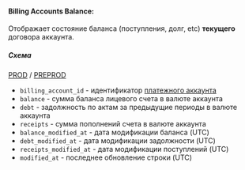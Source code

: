 #### Billing Accounts Balance:

Отображает состояние баланса (поступления, долг, etc) **текущего** договора аккаунта.

##### Схема

[PROD](https://yt.yandex-team.ru/hahn/navigation?path=//home/cloud-dwh/data/prod/ods/billing/billing_accounts_balance)
/ [PREPROD](https://yt.yandex-team.ru/hahn/navigation?path=//home/cloud-dwh/data/preprod/ods/billing/billing_accounts_balance)

* `billing_account_id` - идентификатор [платежного аккаунта](https://a.yandex-team.ru/arc_vcs/cloud/dwh/nirvana/vh/workflows/ods/yt/billing/billing_accounts)
* `balance` - сумма баланса лицевого счета в валюте аккаунта
* `debt` - задолжность по актам за предыдущие периоды в валюте аккаунта
* `receipts` - сумма пополнений счета в валюте аккаунта
* `balance_modified_at` - дата модификации баланса (UTC)
* `debt_modified_at` - дата модификации задолжности (UTC)
* `receipts_modified_at` - дата модификации поступлений (UTC)
* `modified_at` - последнее обновление строки (UTC)
